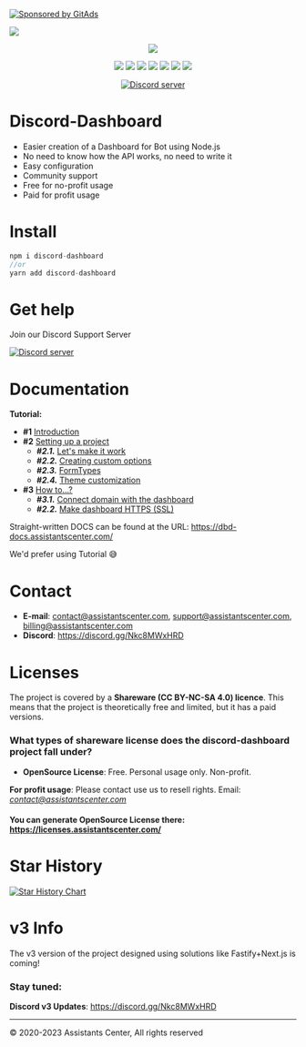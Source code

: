 
[![Sponsored by GitAds](https://gitads.dev/v1/ad-serve?source=discord-dashboard/core@github)](https://gitads.dev/v1/ad-track?source=discord-dashboard/core@github)

<img src="https://cdn.assistantscenter.com/kxlrosdn">

<p align="center"><img src="https://nodei.co/npm/discord-dashboard.png"></p>
<p align="center"><img src="https://img.shields.io/npm/v/discord-dashboard"> <img src="https://img.shields.io/github/repo-size/breftejk/Discord.js-Web-Dashboard"> <img src="https://img.shields.io/badge/License-CC%20BY--NC--SA%204.0-green.svg"> <img src="https://img.shields.io/github/contributors/breftejk/Discord.js-Web-Dashboard?color=green"> <img src="https://img.shields.io/badge/node.js-16.6.0+-blue"> <img src="https://img.shields.io/github/package-json/dependency-version/breftejk/Discord.js-Web-Dashboard/discord.js"> <img src="https://img.shields.io/github/package-json/dependency-version/breftejk/Discord.js-Web-Dashboard/express"> </p>
<p align="center"><a href="https://discord.gg/Nkc8MWxHRD"> <img src="https://discordapp.com/api/guilds/803034737261936670/widget.png" alt="Discord server"/></a></p>

# Discord-Dashboard

- Easier creation of a Dashboard for Bot using Node.js
- No need to know how the API works, no need to write it
- Easy configuration
- Community support
- Free for no-profit usage
- Paid for profit usage

# Install

```js
npm i discord-dashboard
//or
yarn add discord-dashboard
```

# Get help

Join our Discord Support Server

<a href="https://discord.gg/Nkc8MWxHRD"> <img src="https://discordapp.com/api/guilds/803034737261936670/widget.png" alt="Discord server"/></a>

# Documentation

**Tutorial:**
- **#1** [Introduction](https://learnit.assistantscenter.com/discord-dashboard-tutorial-1-introduction/)
- **#2** [Setting up a project](https://learnit.assistantscenter.com/discord-dashboard-tutorial-2-setting-up-a-project/)
  - ***#2.1.*** [Let's make it work](https://learnit.assistantscenter.com/discord-dashboard-tutorial-2-1-lets-make-it-work/)
  - ***#2.2.*** [Creating custom options](https://learnit.assistantscenter.com/discord-dashboard-tutorial-2-2-creating-custom-options/)
  - ***#2.3.*** [FormTypes](https://learnit.assistantscenter.com/discord-dashboard-tutorial-2-3-formtypes/)
  - ***#2.4.*** [Theme customization](https://learnit.assistantscenter.com/discord-dashboard-tutorial-2-3-theme-customization/)
- **#3** [How to...? ](https://learnit.assistantscenter.com/discord-dashboard-tutorial-3-how-to/)
    - ***#3.1.*** [Connect domain with the dashboard](https://learnit.assistantscenter.com/discord-dashboard-tutorial-3-1-connect-domain-with-the-dashboard/)
    - ***#2.2.*** [Make dashboard HTTPS (SSL)](https://learnit.assistantscenter.com/discord-dashboard-tutorial-3-2-make-dashboard-https-ssl/)

Straight-written DOCS can be found at the URL: https://dbd-docs.assistantscenter.com/

We'd prefer using Tutorial 😅

# Contact

- **E-mail**: contact@assistantscenter.com, support@assistantscenter.com, billing@assistantscenter.com
- **Discord**: https://discord.gg/Nkc8MWxHRD

# Licenses

The project is covered by a **Shareware (CC BY-NC-SA 4.0) licence**. This means that the project is theoretically free and limited, but it has a paid versions.

### What types of shareware license does the discord-dashboard project fall under?

- **OpenSource License**: Free. Personal usage only. Non-profit.

**For profit usage**: Please contact use us to resell rights. Email: *contact@assistantscenter.com*

#### You can generate OpenSource License there: https://licenses.assistantscenter.com/

# Star History

<a href="https://star-history.com/#Discord-Dashboard/Core&Date">
 <picture>
   <source media="(prefers-color-scheme: dark)" srcset="https://api.star-history.com/svg?repos=Discord-Dashboard/Core&type=Date&theme=dark" />
   <source media="(prefers-color-scheme: light)" srcset="https://api.star-history.com/svg?repos=Discord-Dashboard/Core&type=Date" />
   <img alt="Star History Chart" src="https://api.star-history.com/svg?repos=Discord-Dashboard/Core&type=Date" />
 </picture>
</a>

# v3 Info

The v3 version of the project designed using solutions like Fastify+Next.js is coming!

### **Stay tuned:**

**Discord v3 Updates**: https://discord.gg/Nkc8MWxHRD

<hr>

© 2020-2023 Assistants Center, All rights reserved
